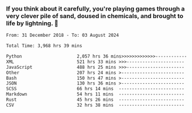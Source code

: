 ### If you think about it carefully, you're playing games through a very clever pile of sand, doused in chemicals, and brought to life by lightning.  👋


<!--START_SECTION:waka-->

```txt
From: 31 December 2018 - To: 03 August 2024

Total Time: 3,968 hrs 39 mins

Python                     2,057 hrs 36 mins>>>>>>>>>>>>>------------   51.85 %
XML                        521 hrs 33 mins >>>----------------------   13.14 %
JavaScript                 488 hrs 25 mins >>>----------------------   12.31 %
Other                      207 hrs 24 mins >------------------------   05.23 %
Bash                       150 hrs 47 mins >------------------------   03.80 %
JSON                       130 hrs 36 mins >------------------------   03.29 %
SCSS                       66 hrs 14 mins  -------------------------   01.67 %
Markdown                   54 hrs 11 mins  -------------------------   01.37 %
Rust                       45 hrs 26 mins  -------------------------   01.15 %
CSV                        32 hrs 38 mins  -------------------------   00.82 %
```

<!--END_SECTION:waka-->
